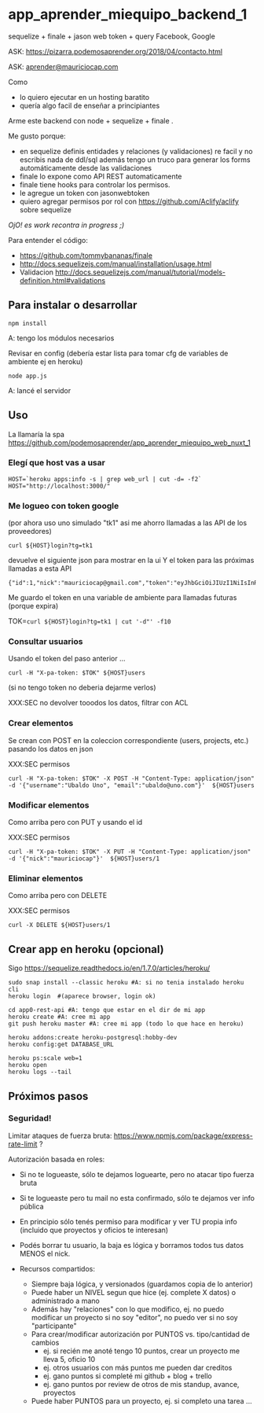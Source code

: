 # app_aprender_miequipo_backend_1

sequelize + finale +  jason web token + query Facebook, Google

ASK: https://pizarra.podemosaprender.org/2018/04/contacto.html

ASK: aprender@mauriciocap.com

Como 

* lo quiero ejecutar en un hosting baratito 
* quería algo facil de enseñar a principiantes 

Arme este backend con node + sequelize + finale .

Me gusto porque:

* en sequelize definis entidades y relaciones (y validaciones) re facil y no escribis nada de ddl/sql
    además tengo un truco para generar los forms automáticamente desde las validaciones
* finale lo expone como API REST automaticamente
* finale tiene hooks para controlar los permisos.
* le agregue un token con jasonwebtoken
* quiero agregar permisos por rol con https://github.com/Aclify/aclify sobre sequelize

*OjO! es work recontra in progress ;)*

Para entender el código:

* https://github.com/tommybananas/finale
* http://docs.sequelizejs.com/manual/installation/usage.html
* Validacion http://docs.sequelizejs.com/manual/tutorial/models-definition.html#validations

## Para instalar o desarrollar

```
npm install
```

A: tengo los módulos necesarios

Revisar en config (debería estar lista para tomar cfg de variables de ambiente ej en heroku)

```
node app.js
```

A: lancé el servidor


## Uso

La llamaría la spa https://github.com/podemosaprender/app_aprender_miequipo_web_nuxt_1

### Elegí que host vas a usar

```
HOST=`heroku apps:info -s | grep web_url | cut -d= -f2`
HOST="http://localhost:3000/"
```
 
### Me logueo con token google

(por ahora uso uno simulado "tk1" asi me ahorro llamadas a las API de los proveedores)

```
curl ${HOST}login?tg=tk1 
```

devuelve el siguiente json para mostrar en la ui Y el token para las próximas llamadas a esta API

```
{"id":1,"nick":"mauriciocap@gmail.com","token":"eyJhbGciOiJIUzI1NiIsInR5cCI6IkpXVCJ9.eyJ1c2VyIjoxLCJpYXQiOjE1NDU4ODM1ODEsImV4cCI6MTU0NTg4NzE4MX0.WxURD11oR4IAJmuLURQ5vYdtoDBLcmTnECc704fg9Jc"}
```

Me guardo el token en una variable de ambiente para llamadas futuras (porque expira)

TOK=`curl ${HOST}login?tg=tk1 | cut '-d"' -f10`

### Consultar usuarios

Usando el token del paso anterior ...

``` 
curl -H "X-pa-token: $TOK" ${HOST}users
```

(si no tengo token no deberia dejarme verlos)

XXX:SEC no devolver tooodos los datos, filtrar con ACL

### Crear elementos

Se crean con POST en la coleccion correspondiente (users, projects, etc.) pasando los datos en json

XXX:SEC permisos

```
curl -H "X-pa-token: $TOK" -X POST -H "Content-Type: application/json" -d '{"username":"Ubaldo Uno", "email":"ubaldo@uno.com"}'  ${HOST}users
```

### Modificar elementos

Como arriba pero con PUT y usando el id

XXX:SEC permisos

```
curl -H "X-pa-token: $TOK" -X PUT -H "Content-Type: application/json" -d '{"nick":"mauriciocap"}'  ${HOST}users/1
```

### Eliminar elementos

Como arriba pero con DELETE

XXX:SEC permisos

```
curl -X DELETE ${HOST}users/1
```

## Crear app en heroku (opcional)

Sigo <https://sequelize.readthedocs.io/en/1.7.0/articles/heroku/>

```
sudo snap install --classic heroku #A: si no tenia instalado heroku cli
heroku login  #(aparece browser, login ok)

cd app0-rest-api #A: tengo que estar en el dir de mi app
heroku create #A: cree mi app
git push heroku master #A: cree mi app (todo lo que hace en heroku)

heroku addons:create heroku-postgresql:hobby-dev
heroku config:get DATABASE_URL

heroku ps:scale web=1
heroku open
heroku logs --tail
```

## Próximos pasos

### Seguridad!

Limitar ataques de fuerza bruta: https://www.npmjs.com/package/express-rate-limit ?

Autorización basada en roles:

* Si no te logueaste, sólo te dejamos loguearte, pero no atacar tipo fuerza bruta
* Si te logueaste pero tu mail no esta confirmado, sólo te dejamos ver info pública
* En principio sólo tenés permiso para modificar y ver TU propia info (incluido que proyectos y oficios te interesan)
* Podés borrar tu usuario, la baja es lógica y borramos todos tus datos MENOS el nick.

* Recursos compartidos:
   * Siempre baja lógica, y versionados (guardamos copia de lo anterior)
   * Puede haber un NIVEL segun que hice (ej. complete X datos) o administrado a mano
   * Además hay "relaciones" con lo que modifico, ej. no puedo modificar un proyecto si no soy "editor", no puedo ver si no soy "participante"
   * Para crear/modificar autorización por PUNTOS vs. tipo/cantidad de cambios
       * ej. si recién me anoté tengo 10 puntos, crear un proyecto me lleva 5, oficio 10
       * ej. otros usuarios con más puntos me pueden dar creditos
       * ej. gano puntos si completé mi github + blog + trello
       * ej. gano puntos por review de otros de mis standup, avance, proyectos
   * Puede haber PUNTOS para un proyecto, ej. si completo una tarea ...


